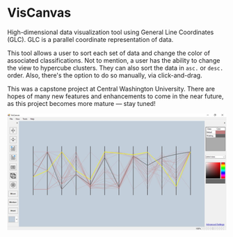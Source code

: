  # VisCanvas

High-dimensional data visualization tool using General Line Coordinates (GLC). GLC is a parallel coordinate representation of data.

This tool allows a user to sort each set of data and change the color of associated classifications. Not to mention, a user has the
ability to change the view to hypercube clusters. They can also sort the data in `asc.` or `desc.` order. Also, there's the option
to do so manually, via click-and-drag.

This was a capstone project at Central Washington University. There are hopes of many new features and enhancements to come in the
near future, as this project becomes more mature — stay tuned!

![optional text](image/viscanvas_tn.jpg)
